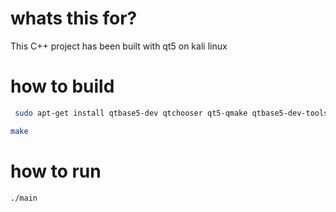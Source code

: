 # whats this for?

This C++ project has been built with qt5 on kali linux

# how to build

```bash
 sudo apt-get install qtbase5-dev qtchooser qt5-qmake qtbase5-dev-tools
```

```bash
make
```

# how to run

```bash
./main
```